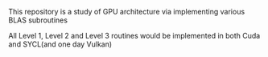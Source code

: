 This repository is a study of GPU architecture via implementing various BLAS subroutines 

All Level 1, Level 2 and Level 3 routines would be implemented in both Cuda and SYCL(and one day Vulkan)

